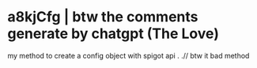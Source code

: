 # a8kjCfg | btw the comments generate by chatgpt (The Love)
my method to create a config object with spigot api . .// btw it bad method 
